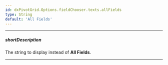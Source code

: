 ```yaml
---
id: dxPivotGrid.Options.fieldChooser.texts.allFields
type: String
default: 'All Fields'
---
```

---
##### shortDescription
The string to display instead of **All Fields**.

---

